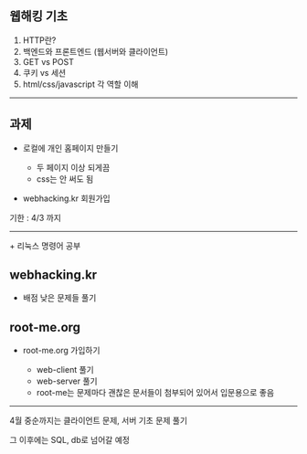 ## 웹해킹 기초

1. HTTP란? 
2. 백엔드와 프론트엔드 (웹서버와 클라이언트) 
3. GET vs POST 
4. 쿠키 vs 세션 
5. html/css/javascript 각 역할 이해 

------

## 과제

* 로컬에 개인 홈페이지 만들기 
  * 두 페이지 이상 되게끔 
  * css는 안 써도 됨 

* webhacking.kr 회원가입 

기한 : 4/3 까지 

------

\+ 리눅스 명령어 공부 



## webhacking.kr

- 배점 낮은 문제들 풀기

  

## root-me.org

* root-me.org 가입하기 

  - web-client 풀기 

  * web-server 풀기 
  * root-me는 문제마다 괜찮은 문서들이 첨부되어 있어서 입문용으로 좋음 

------

4월 중순까지는 클라이언트 문제, 서버 기초 문제 풀기

그 이후에는 SQL, db로 넘어갈 예정